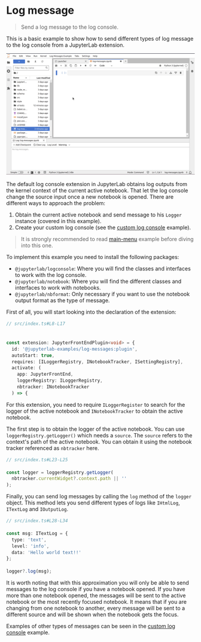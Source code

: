 # Log message

> Send a log message to the log console.

This is a basic example to show how to send different types of log message to the log console from a JupyterLab extension.

![log message example](preview.gif)

The default log console extension in JupyterLab obtains log outputs from the kernel context of the current active notebook. That let the log console change the source input once a new notebook is opened. There are different ways to approach the problem:

1. Obtain the current active notebook and send message to his `Logger` instance (covered in this example).
2. Create your custom log console (see the [custom log console](https://github.com/jupyterlab/extension-examples/tree/master/custom-log-console) example).

> It is strongly recommended to read [main-menu](https://github.com/jupyterlab/extension-examples/tree/master/main-menu) example before diving into this one.

To implement this example you need to install the following packages:

- `@jupyterlab/logconsole`: Where you will find the classes and interfaces to work with the log console.
- `@jupyterlab/notebook`: Where you will find the different classes and interfaces to work with notebooks.
- `@jupyterlab/nbformat`: Only necessary if you want to use the notebook output format as the type of message.

First of all, you will start looking into the declaration of the extension:

<!-- prettier-ignore-start -->
```ts
// src/index.ts#L8-L17


const extension: JupyterFrontEndPlugin<void> = {
  id: '@jupyterlab-examples/log-messages:plugin',
  autoStart: true,
  requires: [ILoggerRegistry, INotebookTracker, ISettingRegistry],
  activate: (
    app: JupyterFrontEnd,
    loggerRegistry: ILoggerRegistry,
    nbtracker: INotebookTracker
  ) => {
```
<!-- prettier-ignore-end -->

For this extension, you need to require `ILoggerRegister` to search for the logger of the active notebook and `INotebookTracker` to obtain the active notebook.

The first step is to obtain the logger of the active notebook. You can use `loggerRegistry.getLogger()` which needs a `source`. The `source` refers to the context's path of the active notebook. You can obtain it using the notebook tracker referenced as `nbtracker` here.

<!-- prettier-ignore-start -->
```ts
// src/index.ts#L23-L25

const logger = loggerRegistry.getLogger(
  nbtracker.currentWidget?.context.path || ''
);
```
<!-- prettier-ignore-end -->

Finally, you can send log messages by calling the `log` method of the `logger` object. This method lets you send different types of logs like `IHtmlLog`, `ITextLog` and `IOutputLog`.

<!-- prettier-ignore-start -->
```ts
// src/index.ts#L28-L34

const msg: ITextLog = {
  type: 'text',
  level: 'info',
  data: 'Hello world text!!'
};

logger?.log(msg);
```
<!-- prettier-ignore-end -->

It is worth noting that with this approximation you will only be able to send messages to the log console if you have a notebook opened. If you have more than one notebook opened, the messages will be sent to the active notebook or the most recently focused notebook. It means that if you are changing from one notebook to another, every message will be sent to a different source and will be shown when the notebook gets the focus.

Examples of other types of messages can be seen in the [custom log console](https://github.com/jupyterlab/extension-examples/tree/master/custom-log-console) example.
